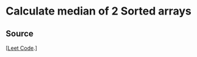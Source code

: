 # Calculate median of 2 Sorted arrays

## Source
[[Leet Code](https://leetcode.com/problems/median-of-two-sorted-arrays/).]

